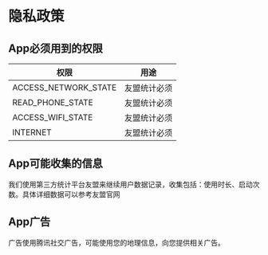 # 隐私政策

## App必须用到的权限

| 权限                   | 用途     |
| -------------------- | ------ |
| ACCESS_NETWORK_STATE | 友盟统计必须 |
| READ_PHONE_STATE     | 友盟统计必须 |
| ACCESS_WIFI_STATE    | 友盟统计必须 |
| INTERNET             | 友盟统计必须 |



## App可能收集的信息

我们使用第三方统计平台友盟来继续用户数据记录，收集包括：使用时长、启动次数。具体详细数据可以参考友盟官网



## App广告

广告使用腾讯社交广告，可能使用您的地理信息，向您提供相关广告。